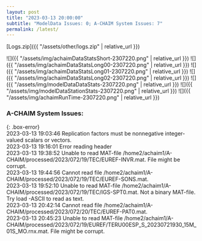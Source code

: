 ```yaml
---
layout: post
title: "2023-03-13 20:00:00"
subtitle: "ModelData Issues: 0; A-CHAIM System Issues: 7"
permalink: /latest/
---
```


[Logs.zip]({{ "/assets/other/logs.zip" | relative_url }})  

![]({{ "/assets/img/achaimDataStatsShort-2307220.png" | relative_url }})
![]({{ "/assets/img/achaimDataStatsLong00-2307220.png" | relative_url }})
![]({{ "/assets/img/achaimDataStatsLong01-2307220.png" | relative_url }})
![]({{ "/assets/img/achaimDataStatsLong02-2307220.png" | relative_url }})
![]({{ "/assets/img/modelDataDataStats-2307220.png" | relative_url }})
![]({{ "/assets/img/modelDataStationStats-2307220.png" | relative_url }})
![]({{ "/assets/img/achaimRunTime-2307220.png" | relative_url }})


### A-CHAIM System Issues:  
  
{: .box-error}  
2023-03-13 19:03:46 Replication factors must be nonnegative integer-valued scalars or vectors.  
2023-03-13 19:16:01 Error reading header  
2023-03-13 19:38:52 Unable to read MAT-file /home2/achaim1/A-CHAIM/processed/2023/072/19/TEC/EUREF-INVR.mat. File might be corrupt.  
2023-03-13 19:44:56 Cannot read file /home2/achaim1/A-CHAIM/processed/2023/072/19/TEC/EUREF-SONS.mat.  
2023-03-13 19:52:10 Unable to read MAT-file /home2/achaim1/A-CHAIM/processed/2023/072/19/TEC/IGS-SPT0.mat. Not a binary MAT-file. Try load -ASCII to read as text.  
2023-03-13 20:42:14 Cannot read file /home2/achaim1/A-CHAIM/processed/2023/072/20/TEC/EUREF-PAT0.mat.  
2023-03-13 20:45:23 Unable to read MAT-file /home2/achaim1/A-CHAIM/processed/2023/072/19/EUREF/TERU00ESP_S_20230721930_15M_01S_MO.rnx.mat. File might be corrupt.  
